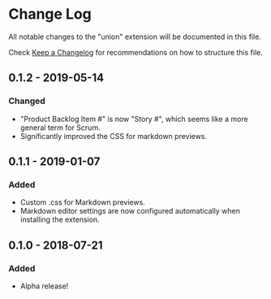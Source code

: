 # Change Log
All notable changes to the "union" extension will be documented in this file.

Check [Keep a Changelog](http://keepachangelog.com/) for recommendations on how to structure this file.

## 0.1.2 - 2019-05-14
### Changed
- "Product Backlog Item #" is now "Story #", which seems like a more general term for Scrum.
- Significantly improved the CSS for markdown previews.

## 0.1.1 - 2019-01-07
### Added
- Custom .css for Markdown previews.
- Markdown editor settings are now configured automatically when installing the extension.

## 0.1.0 - 2018-07-21
### Added
- Alpha release!
